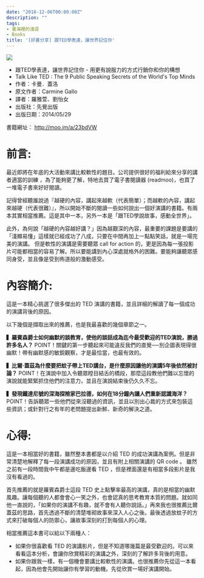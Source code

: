 ```yaml
---
date: "2018-12-06T00:00:00Z"
description: ""
tags:
- 書海裡的漫遊
- Books
title: '[好書分享] 跟TED學表達，讓世界記住你'
---
```


![](../images/2018/ted1.png)

- 跟TED學表達，讓世界記住你 - 用更有說服力的方式行銷你和你的構想
- Talk Like TED : The 9 Public Speaking Secrets of the World's Top Minds
- 作者：卡曼．蓋洛  
- 原文作者：Carmine Gallo  
- 譯者：羅雅萱、劉怡女 
- 出版社：先覺出版
- 出版日期：2014/05/29

書籍網址：  http://moo.im/a/23bdVW

# 前言:

最近即將在年底的大活動來講比較軟性的題目。公司提供很好的福利給來分享的講者適當的訓練 ，為了能夠更了解，特地去買了電子書閱讀器 (readmoo)，也買了一堆電子書來好好閱讀。

記得曾經聽誰說過『越硬的內容，講起來越軟（代表簡單）；而越軟的內容，講起來越硬（代表很難）』，所以開始不斷的閱讀一些如何說出一個好演講的書籍。有兩本其實相當推薦。這是其中一本，另外一本是「跟TED學說故事，感動全世界」。 

此外，為何說「越硬的內容越好講？」因為越艱深的內容，最重要的課題是要講的「淺顯易懂」這樣就已經成功了八成，只要在中間再加上一點點笑話，就是一場完美的演講。 但是軟性的演講是需要聽眾 call for action 的，更是因為每一張投影片可能都相當的容易了解。所以要能講到內心深處就格外的困難。要能夠讓聽眾感同身受，並且像是受到佈道般的激動感受。



# 內容簡介:

這是一本精心挑選了很多傑出的 TED 演講的書籍，並且詳細的解讀了每一個成功的演講背後的原因。

以下幾個是擷取出來的推薦，也是我最喜歡的幾個章節之一。

**▍羅賓森爵士如何幽默的談教育，使他的談話成為迄今最受歡迎的TED演說，勝過許多名人？**
POINT！關鍵的第一步聽起來可能違反我們的直覺──別企圖表現得很幽默！帶有幽默感的敏銳觀察，才是最恰當，也最有效的。

**▍比爾‧蓋茲為什麼要把蚊子帶上TED講台，是什麼原因讓他的演講5年後依然被討論？**
POINT！在演說中加入令聽眾瞠目結舌的橋段，那麼這段教他們難以忘懷的演說就能緊緊抓住他們的注意力，並且在演說結束後仍久久不忘。

**▍發現鐵達尼號的深海探險家巴拉德，如何在18分鐘內讓人們重新認識海洋？**
POINT！告訴聽眾一些他們從來沒聽過的資訊，並且以別出心裁的方式來包裝這些資訊；或針對行之有年的老問題提出新鮮、新奇的解決之道。



# 心得:

這是一本相當好的書籍，雖然整本書都是以介紹 TED 的成功演講為案例。但是非常清楚地解釋了每一段演講成功的原因，並且有附上相關演講的  QR code 。 雖然之前有一段時間我中午都是邊吃飯邊看 TED ，但是裡面還是有相當多段影片是我沒有看過的。 

首先推薦的就是羅賓森爵士這段 TED 史上點擊率最高的演講，真的是相當的幽默風趣。讓每個聽的人都會會心一笑之外，也會認真的思考教育本質的問題。就如同他一直說的，「如果你的演講不有趣，就不會有人聽你說話。」再來我也很推薦比爾蓋茲的思路，首先透過不斷的清楚堆砌故事來深入人心之後。最後透過放蚊子的方式來打破每個人的防禦心，讓故事深刻的打到每個人的心理。

相當推薦這本書可以給以下兩種人：

- 如果你很喜歡看 TED 的演講影片，但是不知道哪幾篇是最受歡迎的。可以來看看這本分析，會讓你欣賞精彩的演講之外，深刻的了解許多背後的用意。
- 如果你跟我一樣，有一個機會要講比較軟性的演講。也很推薦你先從這一本看起，因為他會先開始讓你有學習的動機。先從欣賞一場好演講開始。
